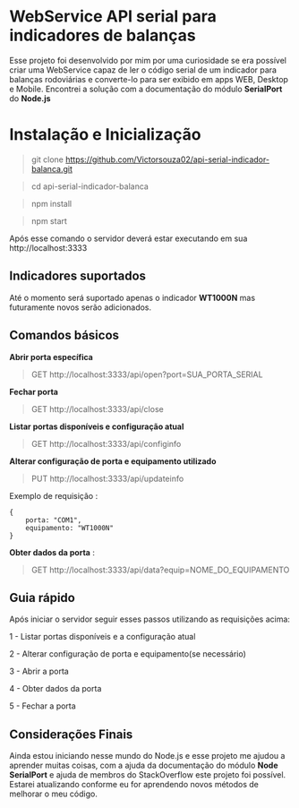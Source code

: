 ﻿# WebService API serial para indicadores de balanças

Esse projeto foi desenvolvido por mim por uma curiosidade se era possível criar uma WebService capaz de ler o código serial de um indicador para balanças rodoviárias e converte-lo para ser exibido em apps WEB, Desktop e Mobile.  Encontrei a solução com a documentação do módulo **SerialPort** do **Node.js**


# Instalação e Inicialização

> git clone https://github.com/Victorsouza02/api-serial-indicador-balanca.git

> cd api-serial-indicador-balanca

> npm install

> npm start

Após esse comando o servidor deverá estar executando em sua http://localhost:3333

## Indicadores suportados
Até o momento será suportado apenas o indicador **WT1000N** mas futuramente novos serão adicionados.

## Comandos básicos

**Abrir porta específica**
> GET http://localhost:3333/api/open?port=SUA_PORTA_SERIAL

**Fechar porta**
>GET http://localhost:3333/api/close

**Listar portas disponíveis e configuração atual**
> GET http://localhost:3333/api/configinfo

**Alterar configuração de porta e equipamento utilizado**
> PUT http://localhost:3333/api/updateinfo

Exemplo de requisição :

````
{
	porta: "COM1",
	equipamento: "WT1000N"
}
````
**Obter dados da porta** :
> GET http://localhost:3333/api/data?equip=NOME_DO_EQUIPAMENTO

## Guia rápido

Após iniciar o servidor seguir esses passos utilizando as requisições acima:

1 - Listar portas disponíveis e a configuração atual

2 - Alterar configuração de porta e equipamento(se necessário)

3 - Abrir a porta

4 - Obter dados da porta

5 - Fechar a porta



## Considerações Finais

Ainda estou iniciando nesse mundo do Node.js e esse projeto me ajudou a aprender muitas coisas, com a ajuda da documentação do módulo **Node SerialPort** e ajuda de membros do StackOverflow este projeto foi possível. Estarei atualizando conforme eu for aprendendo novos métodos de melhorar o meu código.
